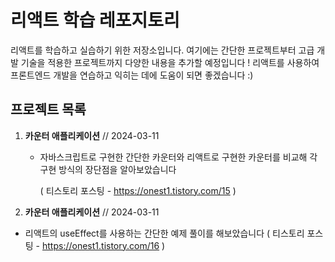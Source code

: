 # 리액트 학습 레포지토리

리액트를 학습하고 실습하기 위한 저장소입니다. 여기에는 간단한 프로젝트부터 고급 개발 기술을 적용한 프로젝트까지 다양한 내용을 추가할 예정입니다 ! 리액트를 사용하여 프론트엔드 개발을 연습하고 익히는 데에 도움이 되면 좋겠습니다 :)

## 프로젝트 목록

1. **카운터 애플리케이션**  // 2024-03-11
    - 자바스크립트로 구현한 간단한 카운터와 리액트로 구현한 카운터를 비교해 각 구현 방식의 장단점을 알아보았습니다
      
        ( 티스토리 포스팅 -  https://onest1.tistory.com/15 ) 



2. **카운터 애플리케이션**  // 2024-03-11
 - 리액트의 useEffect를 사용하는 간단한 예제 풀이를 해보았습니다 
      ( 티스토리 포스팅 -  https://onest1.tistory.com/16 ) 
